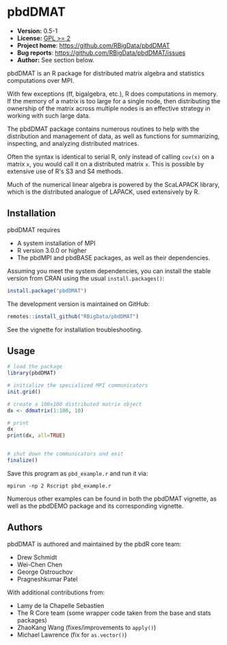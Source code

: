 # pbdDMAT

* **Version:** 0.5-1
* **License:** [GPL >= 2](https://www.gnu.org/licenses/gpl-2.0.html)
* **Project home**: https://github.com/RBigData/pbdDMAT
* **Bug reports**: https://github.com/RBigData/pbdDMAT/issues
* **Author:** See section below.


pbdDMAT is an R package for distributed matrix algebra and statistics computations over MPI.

With few exceptions (ff, bigalgebra, etc.), R does computations in memory. If the memory of a matrix is too large for a single node, then distributing the ownership of the matrix across multiple nodes is an effective strategy in working with such large data.

The pbdDMAT package contains numerous routines to help with the distribution and management of data, as well as functions for summarizing, inspecting, and analyzing distributed matrices.

Often the syntax is identical to serial R, only instead of calling `cov(x)` on a matrix `x`, you would call it on a distributed matrix `x`.  This is possible by extensive use of R's S3 and S4 methods.

Much of the numerical linear algebra is powered by the ScaLAPACK library, which is the distributed analogue of LAPACK, used extensively by R.



## Installation

pbdDMAT requires

* A system installation of MPI
* R version 3.0.0 or higher
* The pbdMPI and pbdBASE packages, as well as their dependencies.

Assuming you meet the system dependencies, you can install the stable version from CRAN using the usual `install.packages()`:

```r
install.package("pbdDMAT")
```

The development version is maintained on GitHub:

```r
remotes::install_github("RBigData/pbdDMAT")
```

See the vignette for installation troubleshooting.



## Usage

```r
# load the package
library(pbdDMAT)

# initialize the specialized MPI communicators
init.grid()

# create a 100x100 distributed matrix object
dx <- ddmatrix(1:100, 10)

# print
dx
print(dx, all=TRUE)


# shut down the communicators and exit
finalize()
```

Save this program as `pbd_example.r` and run it via:

```
mpirun -np 2 Rscript pbd_example.r
```

Numerous other examples can be found in both the pbdDMAT vignette, as well as the pbdDEMO package and its corresponding vignette.



## Authors

pbdDMAT is authored and maintained by the pbdR core team:

* Drew Schmidt
* Wei-Chen Chen
* George Ostrouchov
* Pragneshkumar Patel

With additional contributions from:

* Lamy de la Chapelle Sebastien
* The R Core team (some wrapper code taken from the base and stats packages)
* ZhaoKang Wang (fixes/improvements to `apply()`)
* Michael Lawrence (fix for `as.vector()`)
